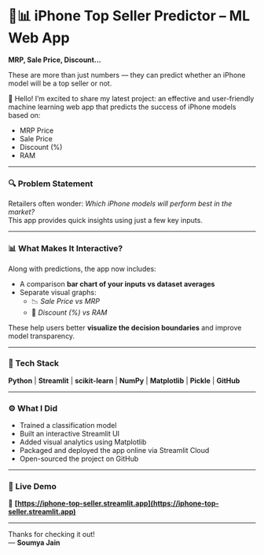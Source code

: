 # 📱📊 iPhone Top Seller Predictor – ML Web App

**MRP, Sale Price, Discount...**

These are more than just numbers — they can predict whether an iPhone model will be a top seller or not.

👋 Hello! I’m excited to share my latest project: an effective and user-friendly machine learning web app that predicts the success of iPhone models based on:

- MRP Price  
- Sale Price  
- Discount (%)  
- RAM

---

### 🔍 Problem Statement  
Retailers often wonder: *Which iPhone models will perform best in the market?*  
This app provides quick insights using just a few key inputs.

---

### 📊 What Makes It Interactive?

Along with predictions, the app now includes:

- A comparison **bar chart of your inputs vs dataset averages**  
- Separate visual graphs:
  - 📉 *Sale Price vs MRP*  
  - 🧮 *Discount (%) vs RAM*

These help users better **visualize the decision boundaries** and improve model transparency.

---

### 🧠 Tech Stack  
**Python** | **Streamlit** | **scikit-learn** | **NumPy** | **Matplotlib** | **Pickle** | **GitHub**

---

### ⚙️ What I Did  
- Trained a classification model  
- Built an interactive Streamlit UI  
- Added visual analytics using Matplotlib  
- Packaged and deployed the app online via Streamlit Cloud  
- Open-sourced the project on GitHub

---

### 🚀 Live Demo  
🔗 **[https://iphone-top-seller.streamlit.app](https://iphone-top-seller.streamlit.app)**

---

Thanks for checking it out!  
— **Soumya Jain**


